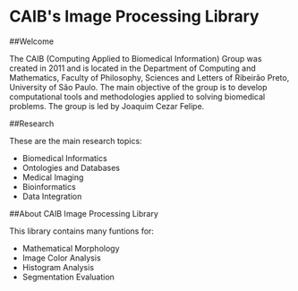 CAIB's Image Processing Library
====



##Welcome

The CAIB (Computing Applied to Biomedical Information) Group was created in 2011 and is located in the Department of Computing and Mathematics, Faculty of Philosophy, Sciences and Letters of Ribeirão Preto, University of São Paulo. The main objective of the group is to develop computational tools and methodologies applied to solving biomedical problems. The group is led by Joaquim Cezar Felipe.

##Research

These are the main research topics:

* Biomedical Informatics
* Ontologies and Databases
* Medical Imaging
* Bioinformatics
* Data Integration

##About CAIB Image Processing Library

This library contains many funtions for:
* Mathematical Morphology
* Image Color Analysis
* Histogram Analysis
* Segmentation Evaluation


